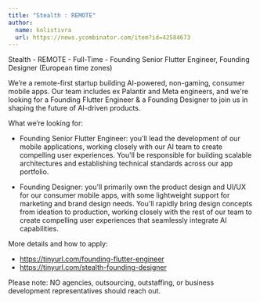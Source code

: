 ```yaml
---
title: "Stealth : REMOTE"
author:
  name: kolistivra
  url: https://news.ycombinator.com/item?id=42584673
---
```

Stealth - REMOTE - Full-Time - Founding Senior Flutter Engineer, Founding Designer (European time zones)

We’re a remote-first startup building AI-powered, non-gaming, consumer mobile apps. Our team includes ex Palantir and Meta engineers, and we&#x27;re looking for a Founding Flutter Engineer &amp; a Founding Designer to join us in shaping the future of AI-driven products.

What we’re looking for:

* Founding Senior Flutter Engineer: you&#x27;ll lead the development of our mobile applications, working closely with our AI team to create compelling user experiences. You&#x27;ll be responsible for building scalable architectures and establishing technical standards across our app portfolio.

* Founding Designer: you&#x27;ll primarily own the product design and UI&#x2F;UX for our consumer mobile apps, with some lightweight support for marketing and brand design needs. You&#x27;ll rapidly bring design concepts from ideation to production, working closely with the rest of our team to create compelling user experiences that seamlessly integrate AI capabilities.

More details and how to apply:
- <a href="https:&#x2F;&#x2F;tinyurl.com&#x2F;founding-flutter-engineer" rel="nofollow">https:&#x2F;&#x2F;tinyurl.com&#x2F;founding-flutter-engineer</a>
- <a href="https:&#x2F;&#x2F;tinyurl.com&#x2F;stealth-founding-designer" rel="nofollow">https:&#x2F;&#x2F;tinyurl.com&#x2F;stealth-founding-designer</a>

Please note: NO agencies, outsourcing, outstaffing, or business development representatives should reach out.
<JobApplication />

